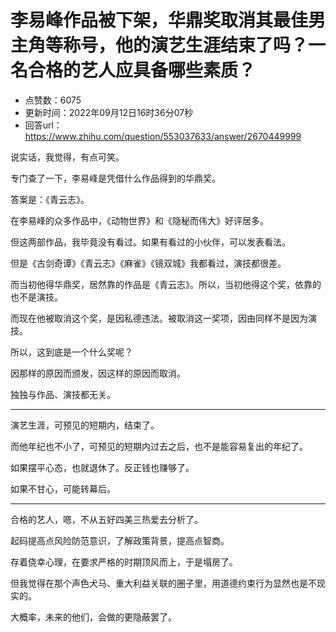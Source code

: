 # 李易峰作品被下架，华鼎奖取消其最佳男主角等称号，他的演艺生涯结束了吗？一名合格的艺人应具备哪些素质？
- 点赞数：6075
- 更新时间：2022年09月12日16时36分07秒
- 回答url：https://www.zhihu.com/question/553037633/answer/2670449999
<body>
 <p data-pid="1SU8M-Sh">说实话，我觉得，有点可笑。</p>
 <p data-pid="ySjs-4wh">专门查了一下，李易峰是凭借什么作品得到的华鼎奖。</p>
 <p data-pid="6ckHJep-">答案是：《青云志》。</p>
 <p data-pid="KXR8tH6_">在李易峰的众多作品中，《动物世界》和《隐秘而伟大》好评居多。</p>
 <p data-pid="5hcUgpU_">但这两部作品，我毕竟没有看过。如果有看过的小伙伴，可以发表看法。</p>
 <p data-pid="dWdTeSj1">但是《古剑奇谭》《青云志》《麻雀》《镜双城》我都看过，演技都很差。</p>
 <p data-pid="tZEGUQ8V">而当初他得华鼎奖，居然靠的作品是《青云志》。所以，当初他得这个奖，依靠的也不是演技。</p>
 <p data-pid="U72xzwNo">而现在他被取消这个奖，是因私德违法。被取消这一奖项，因由同样不是因为演技。</p>
 <p data-pid="vGwS4lwb">所以，这到底是一个什么奖呢？</p>
 <p data-pid="s4dBNGGH">因那样的原因而颁发，因这样的原因而取消。</p>
 <p data-pid="zPF-Dfb8">独独与作品、演技都无关。</p>
 <hr>
 <p data-pid="QgiNA1wL">演艺生涯，可预见的短期内，结束了。</p>
 <p data-pid="vg1c9QaZ">而他年纪也不小了，可预见的短期内过去之后，也不是能容易复出的年纪了。</p>
 <p data-pid="2Ro7M6X3">如果摆平心态，也就退休了。反正钱也赚够了。</p>
 <p data-pid="-ClIdK5f">如果不甘心，可能转幕后。</p>
 <hr>
 <p data-pid="eNr-PlO1">合格的艺人，嗯，不从五好四美三热爱去分析了。</p>
 <p data-pid="G46H56E0">起码提高点风险防范意识，了解政策背景，提高点智商。</p>
 <p data-pid="DMGfuMmW">存着侥幸心理，在要求严格的时期顶风而上，于是塌房了。</p>
 <p data-pid="x2aPHydp">但我觉得在那个声色犬马、重大利益关联的圈子里，用道德约束行为显然也是不现实的。</p>
 <p data-pid="1P-fP6mi">大概率，未来的他们，会做的更隐蔽罢了。</p>
</body>